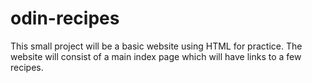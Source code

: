 # odin-recipes

This small project will be a basic website using HTML for practice.
The website will consist of a main index page which will have links to a few recipes.
